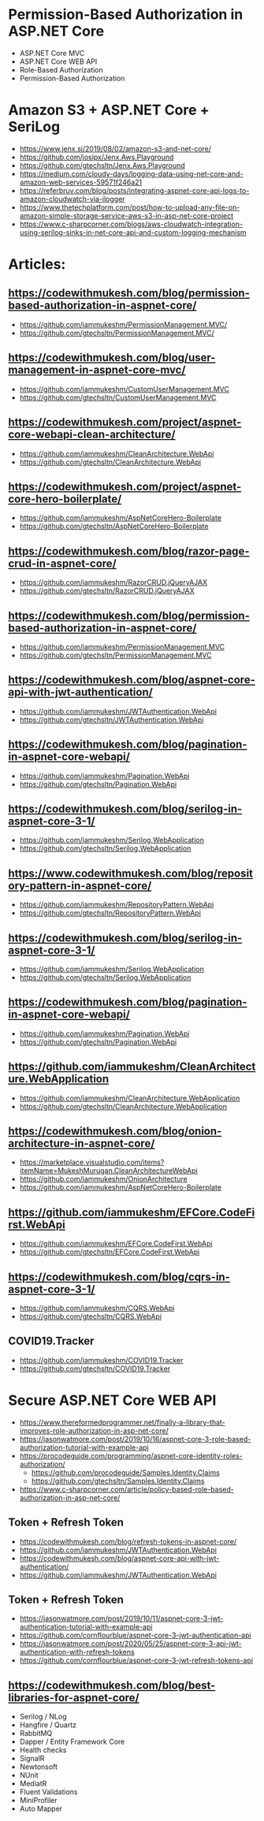 # Permission-Based Authorization in ASP.NET Core
+ ASP.NET Core MVC
+ ASP.NET Core WEB API
+ Role-Based Authorization
+ Permission-Based Authorization

# Amazon S3 + ASP.NET Core + SeriLog
+ https://www.jenx.si/2019/08/02/amazon-s3-and-net-core/
+ https://github.com/josipx/Jenx.Aws.Playground
+ https://github.com/gtechsltn/Jenx.Aws.Playground
+ https://medium.com/cloudy-days/logging-data-using-net-core-and-amazon-web-services-59571f246a21
+ https://referbruv.com/blog/posts/integrating-aspnet-core-api-logs-to-amazon-cloudwatch-via-ilogger
+ https://www.thetechplatform.com/post/how-to-upload-any-file-on-amazon-simple-storage-service-aws-s3-in-asp-net-core-project
+ https://www.c-sharpcorner.com/blogs/aws-cloudwatch-integration-using-serilog-sinks-in-net-core-api-and-custom-logging-mechanism

# Articles:

## https://codewithmukesh.com/blog/permission-based-authorization-in-aspnet-core/
+ https://github.com/iammukeshm/PermissionManagement.MVC/
+ https://github.com/gtechsltn/PermissionManagement.MVC/

## https://codewithmukesh.com/blog/user-management-in-aspnet-core-mvc/
+ https://github.com/iammukeshm/CustomUserManagement.MVC
+ https://github.com/gtechsltn/CustomUserManagement.MVC

## https://codewithmukesh.com/project/aspnet-core-webapi-clean-architecture/
+ https://github.com/iammukeshm/CleanArchitecture.WebApi
+ https://github.com/gtechsltn/CleanArchitecture.WebApi

## https://codewithmukesh.com/project/aspnet-core-hero-boilerplate/
+ https://github.com/iammukeshm/AspNetCoreHero-Boilerplate
+ https://github.com/gtechsltn/AspNetCoreHero-Boilerplate

## https://codewithmukesh.com/blog/razor-page-crud-in-aspnet-core/
+ https://github.com/iammukeshm/RazorCRUD.jQueryAJAX
+ https://github.com/gtechsltn/RazorCRUD.jQueryAJAX

## https://codewithmukesh.com/blog/permission-based-authorization-in-aspnet-core/
+ https://github.com/iammukeshm/PermissionManagement.MVC
+ https://github.com/gtechsltn/PermissionManagement.MVC

## https://codewithmukesh.com/blog/aspnet-core-api-with-jwt-authentication/
+ https://github.com/iammukeshm/JWTAuthentication.WebApi
+ https://github.com/gtechsltn/JWTAuthentication.WebApi

## https://codewithmukesh.com/blog/pagination-in-aspnet-core-webapi/
+ https://github.com/iammukeshm/Pagination.WebApi
+ https://github.com/gtechsltn/Pagination.WebApi

## https://codewithmukesh.com/blog/serilog-in-aspnet-core-3-1/
+ https://github.com/iammukeshm/Serilog.WebApplication
+ https://github.com/gtechsltn/Serilog.WebApplication

## https://www.codewithmukesh.com/blog/repository-pattern-in-aspnet-core/
+ https://github.com/iammukeshm/RepositoryPattern.WebApi
+ https://github.com/gtechsltn/RepositoryPattern.WebApi

## https://codewithmukesh.com/blog/serilog-in-aspnet-core-3-1/
+ https://github.com/iammukeshm/Serilog.WebApplication
+ https://github.com/gtechsltn/Serilog.WebApplication

## https://codewithmukesh.com/blog/pagination-in-aspnet-core-webapi/
+ https://github.com/iammukeshm/Pagination.WebApi
+ https://github.com/gtechsltn/Pagination.WebApi

## https://github.com/iammukeshm/CleanArchitecture.WebApplication
+ https://github.com/iammukeshm/CleanArchitecture.WebApplication
+ https://github.com/gtechsltn/CleanArchitecture.WebApplication

## https://codewithmukesh.com/blog/onion-architecture-in-aspnet-core/
+ https://marketplace.visualstudio.com/items?itemName=MukeshMurugan.CleanArchitectureWebApi
+ https://github.com/iammukeshm/OnionArchitecture
+ https://github.com/iammukeshm/AspNetCoreHero-Boilerplate

## https://github.com/iammukeshm/EFCore.CodeFirst.WebApi
+ https://github.com/iammukeshm/EFCore.CodeFirst.WebApi
+ https://github.com/gtechsltn/EFCore.CodeFirst.WebApi

## https://codewithmukesh.com/blog/cqrs-in-aspnet-core-3-1/
+ https://github.com/iammukeshm/CQRS.WebApi
+ https://github.com/gtechsltn/CQRS.WebApi

## COVID19.Tracker
+ https://github.com/iammukeshm/COVID19.Tracker
+ https://github.com/gtechsltn/COVID19.Tracker

# Secure ASP.NET Core WEB API
+ https://www.thereformedprogrammer.net/finally-a-library-that-improves-role-authorization-in-asp-net-core/
+ https://jasonwatmore.com/post/2019/10/16/aspnet-core-3-role-based-authorization-tutorial-with-example-api
+ https://procodeguide.com/programming/aspnet-core-identity-roles-authorization/
  + https://github.com/procodeguide/Samples.Identity.Claims
  + https://github.com/gtechsltn/Samples.Identity.Claims
+ https://www.c-sharpcorner.com/article/policy-based-role-based-authorization-in-asp-net-core/

## Token + Refresh Token
+ https://codewithmukesh.com/blog/refresh-tokens-in-aspnet-core/
+ https://github.com/iammukeshm/JWTAuthentication.WebApi
+ https://codewithmukesh.com/blog/aspnet-core-api-with-jwt-authentication/
+ https://github.com/iammukeshm/JWTAuthentication.WebApi

## Token + Refresh Token
+ https://jasonwatmore.com/post/2019/10/11/aspnet-core-3-jwt-authentication-tutorial-with-example-api
+ https://github.com/cornflourblue/aspnet-core-3-jwt-authentication-api
+ https://jasonwatmore.com/post/2020/05/25/aspnet-core-3-api-jwt-authentication-with-refresh-tokens
+ https://github.com/cornflourblue/aspnet-core-3-jwt-refresh-tokens-api

## https://codewithmukesh.com/blog/best-libraries-for-aspnet-core/
+ Serilog / NLog
+ Hangfire / Quartz
+ RabbitMQ
+ Dapper / Entity Framework Core
+ Health checks
+ SignalR
+ Newtonsoft
+ NUnit
+ MediatR
+ Fluent Validations
+ MiniProfiler
+ Auto Mapper
